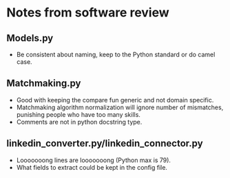 Notes from software review
==========================

Models.py
---------
- Be consistent about naming, keep to the Python standard or do camel case.


Matchmaking.py
--------------
- Good with keeping the compare fun generic and not domain specific.
- Matchmaking algorithm normalization will ignore number of mismatches, punishing people who have too many skills.
- Comments are not in python docstring type.


linkedin_converter.py/linkedin_connector.py
---------------------
- Looooooong lines are looooooong (Python max is 79).
- What fields to extract could be kept in the config file.